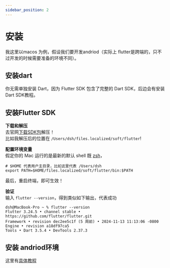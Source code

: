 ```yaml
---
sidebar_position: 2
---
```


# 安装

我这里以macos 为例，假设我们要开发andriod（实际上 flutter是跨端的，只不过开发的时候需要准备的环境不同）。


## 安装dart
你无需单独安装 Dart，因为 Flutter SDK 包含了完整的 Dart SDK，后边会有安装Dart SDK教程。


## 安装Flutter SDK
**下载和解压**   
去官网[下载SDK包](https://docs.flutter.cn/release/archive)解压！   
比如我解压后的位置在 `/Users/dsh/files.localized/soft/flutter`!


**配置环境变量**   
假定你的 Mac 运行的是最新的默认 shell 既 [zsh](https://zhuanlan.zhihu.com/p/658811059)， 
```shell
# $HOME 代表用户主目录，比如这里代表 /Users/dsh
export PATH=$HOME/files.localized/soft/flutter/bin:$PATH
```
最后，重启终端，即可生效！

**验证**   
输入 `flutter --version`，得到类似如下输出，代表成功
```shell
dsh@MacBook-Pro ~ % flutter --version
Flutter 3.24.5 • channel stable • https://github.com/flutter/flutter.git
Framework • revision dec2ee5c1f (5 周前) • 2024-11-13 11:13:06 -0800
Engine • revision a18df97ca5
Tools • Dart 3.5.4 • DevTools 2.37.3
```

## 安装 andriod环境
这里有[具体教程](/android/env)

<!-- https://www.jkkf.cn/flutter-optimization/network-cache.html -->